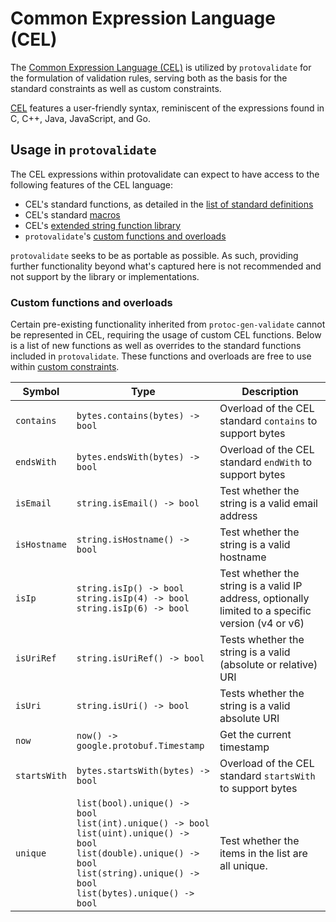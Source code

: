 # Common Expression Language (CEL)

The [Common Expression Language (CEL)](https://github.com/google/cel-spec) is
utilized by `protovalidate` for the formulation of validation rules, serving
both as the basis for the standard constraints as well as custom constraints.

[CEL](https://github.com/google/cel-spec/blob/master/doc/langdef.md) features a
user-friendly syntax, reminiscent of the expressions found in C, C++, Java,
JavaScript, and Go.

## Usage in `protovalidate`

The CEL expressions within protovalidate can expect to have access to the
following features of the CEL language:

- CEL's standard functions, as detailed in the [list of standard definitions](https://github.com/google/cel-spec/blob/master/doc/langdef.md#list-of-standard-definitions)
- CEL's standard [macros](https://github.com/google/cel-spec/blob/v0.8.0/doc/langdef.md#macros)
- CEL's [extended string function library](https://pkg.go.dev/github.com/google/cel-go/ext#Strings)
- `protovalidate`'s [custom functions and overloads](#custom-functions-and-overloads)

`protovalidate` seeks to be as portable as possible. As such, providing further
functionality beyond what's captured here is not recommended and not support by
the library or implementations.

### Custom functions and overloads

Certain pre-existing functionality inherited from `protoc-gen-validate` cannot
be represented in CEL, requiring the usage of custom CEL functions. Below is a
list of new functions as well as overrides to the standard functions included
in `protovalidate`. These functions and overloads are free to use
within [custom constraints](custom-constraints.md).

| Symbol       | Type                                                                                                                                                                                                        | Description                                                                                        |
|--------------|-------------------------------------------------------------------------------------------------------------------------------------------------------------------------------------------------------------|----------------------------------------------------------------------------------------------------|
| `contains`   | `bytes.contains(bytes) -> bool`                                                                                                                                                                             | Overload of the CEL standard `contains` to support bytes                                           |
| `endsWith`   | `bytes.endsWith(bytes) -> bool`                                                                                                                                                                             | Overload of the CEL standard `endWith` to support bytes                                            |
| `isEmail`    | `string.isEmail() -> bool`                                                                                                                                                                                  | Test whether the string is a valid email address                                                   |
| `isHostname` | `string.isHostname() -> bool`                                                                                                                                                                               | Test whether the string is a valid hostname                                                        |
| `isIp`       | `string.isIp() -> bool`<br/>`string.isIp(4) -> bool`<br/>`string.isIp(6) -> bool`                                                                                                                           | Test whether the string is a valid IP address, optionally limited to a specific version (v4 or v6) |
| `isUriRef`   | `string.isUriRef() -> bool`                                                                                                                                                                                 | Tests whether the string is a valid (absolute or relative) URI                                     |
| `isUri`      | `string.isUri() -> bool`                                                                                                                                                                                    | Tests whether the string is a valid absolute URI                                                   |
| `now`        | `now() -> google.protobuf.Timestamp`                                                                                                                                                                        | Get the current timestamp                                                                          |
| `startsWith` | `bytes.startsWith(bytes) -> bool`                                                                                                                                                                           | Overload of the CEL standard `startsWith` to support bytes                                         |
| `unique`     | `list(bool).unique() -> bool`<br/>`list(int).unique() -> bool`<br/>`list(uint).unique() -> bool`<br/>`list(double).unique() -> bool`<br/>`list(string).unique() -> bool`<br/>`list(bytes).unique() -> bool` | Test whether the items in the list are all unique.                                                 |